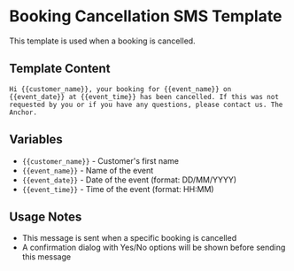 # Booking Cancellation SMS Template

This template is used when a booking is cancelled.

## Template Content

```
Hi {{customer_name}}, your booking for {{event_name}} on {{event_date}} at {{event_time}} has been cancelled. If this was not requested by you or if you have any questions, please contact us. The Anchor.
```

## Variables

- `{{customer_name}}` - Customer's first name
- `{{event_name}}` - Name of the event
- `{{event_date}}` - Date of the event (format: DD/MM/YYYY)
- `{{event_time}}` - Time of the event (format: HH:MM)

## Usage Notes

- This message is sent when a specific booking is cancelled
- A confirmation dialog with Yes/No options will be shown before sending this message 